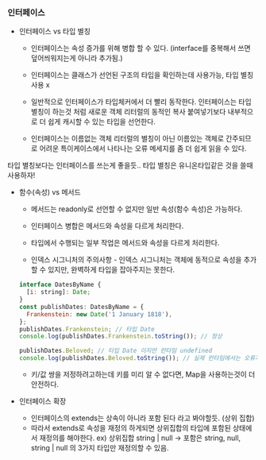 ### 인터페이스

- 인터페이스 vs 타입 별칭

  - 인터페이스는 속성 증가를 위해 병합 할 수 있다. (interface를 중복해서 쓰면 덮어씌워지는게 아니라 추가됨.)

  - 인터페이스는 클래스가 선언된 구조의 타입을 확인하는데 사용가능, 타입 별칭 사용 x

  - 일반적으로 인터페이스가 타입체커에서 더 빨리 동작한다.
    인터페이스는 타입 별칭이 하는것 처럼 새로운 객체 리터럴의 동적인 복사 붙여넣기보다 내부적으로 더 쉽게 캐시할 수 있는 타입을 선언한다.

  - 인터페이스는 이름없는 객체 리터럴의 별칭이 아닌 이름있는 객체로 간주되므로 어려운 특이케이스에서 나타나는 오류 메세지를 좀 더 쉽게 읽을 수 있다.

타입 별칭보다는 인터페이스를 쓰는게 좋을듯..
타입 별칭은 유니온타입같은 것을 쓸때 사용하자!

- 함수(속성) vs 메서드

  - 메서드는 readonly로 선언할 수 없지만 일반 속성(함수 속성)은 가능하다.
  - 인터페이스 병합은 메서드와 속성을 다르게 처리한다.
  - 타입에서 수행되는 일부 작업은 메서드와 속성을 다르게 처리한다.

  - 인덱스 시그니처의 주의사항 - 인덱스 시그니처는 객체에 동적으로 속성을 추가 할 수 있지만, 완벽하게 타입을 잡아주지는 못한다.

  ```javascript
  interface DatesByName {
    [i: string]: Date;
  }
  const publishDates: DatesByName = {
    Frankenstein: new Date('1 January 1818'),
  };
  publishDates.Frankenstein; // 타입 Date
  console.log(publishDates.Frankenstein.toString()); // 정상

  publishDates.Beloved; // 타입 Date 이지만 런타임 undefined
  console.log(publishDates.Beloved.toString()); // 실제 런타임에서는 오류가남.
  ```

  - 키/값 쌍을 저정하려고하는데 키를 미리 알 수 없다면, Map을 사용하는것이 더 안전하다.

- 인터페이스 확장
  - 인터페이스의 extends는 상속이 아니라 포함 된다 라고 봐야할듯. (상위 집합)
  - 따라서 extends로 속성을 재정의 하게되면 상위집합의 타입에 포함된 상태에서 재정의를 해야한다.
    ex) 상위집합 string | null -> 포함은 string, null, string | null 의 3가지 타입만 재정의할 수 있음.
